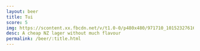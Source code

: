 ```yaml
---
layout: beer
title: Tui
score: 5
img: https://scontent.xx.fbcdn.net/v/t1.0-0/p480x480/971710_10152327616993745_1470932463_n.jpg?oh=9851ffe9861cd1567f57f7ef256b985a&oe=587C2449
desc: A cheap NZ lager without much flavour
permalink: /beer/:title.html
---
```

